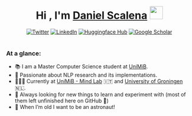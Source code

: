 <h1 align="center"><b>Hi , I'm <a href="https://danielsc4.it/">Daniel Scalena</a> </b><img src="https://media.giphy.com/media/hvRJCLFzcasrR4ia7z/giphy.gif" width="35"></h1>



<div align="center">
<a href="https://twitter.com/daniel_sc4"><img alt="Twitter" title="Twitter" src="https://img.shields.io/badge/Twitter-1DA1F2?style=for-the-badge&logo=twitter&logoColor=white"/></a>
<a href="https://www.linkedin.com/in/daniel-scalena/"><img alt="LinkedIn" title="LinkedIn"src="https://img.shields.io/badge/linkedin-%230077B5.svg?&style=for-the-badge&logo=linkedin&logoColor=white"></a>
<a href="https://huggingface.co/DanielSc4"><img alt="Huggingface Hub" title="Huggingface Hub" src="https://tinyurl.com/hf-shield"></a>
<a href="https://scholar.google.com/citations?user=5Q89Yd8AAAAJ&hl=en"><img alt="Google Scholar" title="Google Scholar"src="https://img.shields.io/badge/scholar-77a9fa.svg?&style=for-the-badge&logo=google-scholar&logoColor=white"></a>
</div>

<br>

### At a glance:
- 📚 I am a Master Computer Science student at [UniMiB](https://en.unimib.it/).
- 🔬 Passionate about NLP research and its implementations.
- 👨🏼‍💻 Currently at [UniMiB - Mind Lab](https://en.unimib.it/) 🇮🇹 and [University of Groningen](https://www.rug.nl/research/clcg/research/cl/?lang=en) 🇳🇱.
- 👀 Always looking for new things to learn and experiment with (most of them left unfinished here on GitHub 🫡)
- 🚀 When I’m old I want to be an astronaut!
<br>